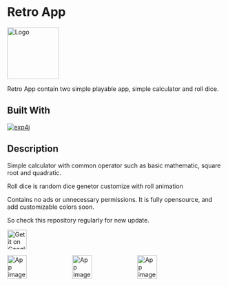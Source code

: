 # Retro App
<img alt="Logo" src="https://github.com/rizfa-is/myPict/blob/master/retroappicon%404x.png" width="120" />

Retro App contain two simple playable app, simple calculator and roll dice.

## Built With

[![exp4j](https://img.shields.io/badge/exp4j-v.0.4.8-red?style=rounded-square)](https://www.objecthunter.net/exp4j/)

## Description

Simple calculator with common operator such as basic mathematic, square root and quadratic.

Roll dice is random dice genetor customize with roll animation

Contains no ads or unnecessary permissions. It is fully opensource, and add customizable colors soon.

So check this repository regularly for new update.

<a href='https://drive.google.com/file/d/1hgBkAHIZ4yGi2_e9XUYqOX-l9V8gzaX6/view?usp=sharing'> <img src='https://github.com/rizfa-is/myPict/blob/master/logo_lockup_drive_icon_horizontal.png' alt='Get it on Google Drive' height=45 ></a>

<div style="display:flex;">
<img alt="App image" src="https://github.com/rizfa-is/myPict/blob/master/device-2020-12-14-080948.png" width="30%">
<img alt="App image" src="https://github.com/rizfa-is/myPict/blob/master/device-2020-12-14-0810532.png" width="30%">
<img alt="App image" src="https://github.com/rizfa-is/myPict/blob/master/device-2020-12-14-081131.png" width="30%">
</div>

